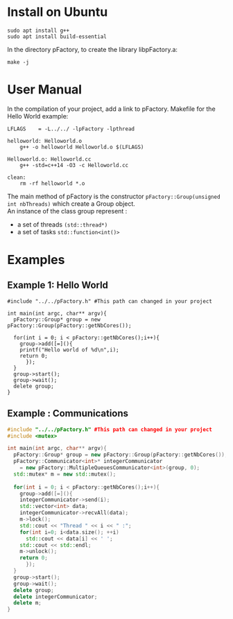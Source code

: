 # Install on Ubuntu

```console
sudo apt install g++
sudo apt install build-essential
```

In the directory pFactory, to create the library libpFactory.a:
```console
make -j 
```

# User Manual

In the compilation of your project, add a link to pFactory.
Makefile for the Hello World example:

```make
LFLAGS    = -L../../ -lpFactory -lpthread

helloworld: Helloworld.o
	g++ -o helloworld Helloworld.o $(LFLAGS)

Helloworld.o: Helloworld.cc
	g++ -std=c++14 -O3 -c Helloworld.cc 

clean:
	rm -rf helloworld *.o
```

The main method of pFactory is the constructor ```pFactory::Group(unsigned int nbThreads)``` which create a Group object.  
An instance of the class group represent :
  - a set of threads ```(std::thread*) ```
  - a set of tasks ```std::function<int()> ```
  

# Examples

## Example 1: Hello World

```make
#include "../../pFactory.h" #This path can changed in your project

int main(int argc, char** argv){
  pFactory::Group* group = new pFactory::Group(pFactory::getNbCores());
  
  for(int i = 0; i < pFactory::getNbCores();i++){
    group->add([=](){
	printf("Hello world of %d\n",i);
	return 0;
      });
  }
  group->start();
  group->wait();
  delete group;
}
```


## Example : Communications

```cpp
#include "../../pFactory.h" #This path can changed in your project
#include <mutex>

int main(int argc, char** argv){
  pFactory::Group* group = new pFactory::Group(pFactory::getNbCores());
  pFactory::Communicator<int>* integerCommunicator
    = new pFactory::MultipleQueuesCommunicator<int>(group, 0);
  std::mutex* m = new std::mutex();
  
  for(int i = 0; i < pFactory::getNbCores();i++){
    group->add([=](){
	integerCommunicator->send(i);
	std::vector<int> data;
	integerCommunicator->recvAll(data);
	m->lock();
	std::cout << "Thread " << i << " :";	
	for(int i=0; i<data.size(); ++i)
	  std::cout << data[i] << ' ';
	std::cout << std::endl;
	m->unlock();
	return 0;
      });
  }
  group->start();
  group->wait();
  delete group;
  delete integerCommunicator;
  delete m;
}
```